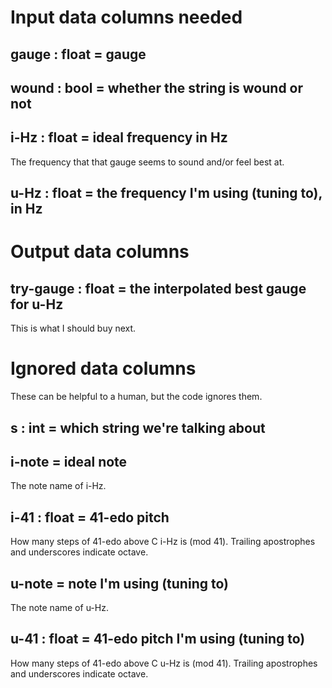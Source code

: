 # Input data columns needed

## gauge : float = gauge

## wound : bool = whether the string is wound or not

## i-Hz : float = ideal frequency in Hz

The frequency that that gauge seems to sound and/or feel best at.

## u-Hz : float = the frequency I'm using (tuning to), in Hz

# Output data columns

## try-gauge : float = the interpolated best gauge for u-Hz

This is what I should buy next.

# Ignored data columns

These can be helpful to a human,
but the code ignores them.

## s : int = which string we're talking about

## i-note = ideal note

The note name of i-Hz.

## i-41 : float = 41-edo pitch

How many steps of 41-edo above C i-Hz is (mod 41).
Trailing apostrophes and underscores indicate octave.

## u-note = note I'm using (tuning to)

The note name of u-Hz.

## u-41 : float = 41-edo pitch I'm using (tuning to)

How many steps of 41-edo above C u-Hz is (mod 41).
Trailing apostrophes and underscores indicate octave.

